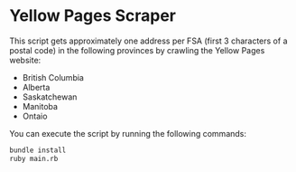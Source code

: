 # Yellow Pages Scraper

This script gets approximately one address per FSA
(first 3 characters of a postal code) in the following
provinces by crawling the Yellow Pages website:

- British Columbia
- Alberta
- Saskatchewan
- Manitoba
- Ontaio

You can execute the script by running the following commands:

```sh
bundle install
ruby main.rb
```
